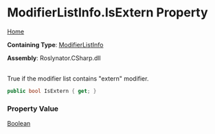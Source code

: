 # ModifierListInfo\.IsExtern Property

[Home](../../../../../README.md)

**Containing Type**: [ModifierListInfo](../README.md)

**Assembly**: Roslynator\.CSharp\.dll

\
True if the modifier list contains "extern" modifier\.

```csharp
public bool IsExtern { get; }
```

### Property Value

[Boolean](https://docs.microsoft.com/en-us/dotnet/api/system.boolean)

